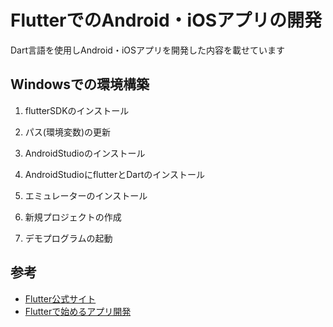 # FlutterでのAndroid・iOSアプリの開発

Dart言語を使用しAndroid・iOSアプリを開発した内容を載せています

## Windowsでの環境構築
  
   1. flutterSDKのインストール

   2. パス(環境変数)の更新

   3. AndroidStudioのインストール

   4. AndroidStudioにflutterとDartのインストール

   5. エミュレーターのインストール

   6. 新規プロジェクトの作成

   7. デモプログラムの起動

## 参考
   - [Flutter公式サイト](https://flutter.dev/docs/get-started/install)
   - [Flutterで始めるアプリ開発](https://www.flutter-study.dev/)
